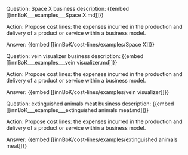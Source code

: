 Question: Space X business description:
{{embed [[innBoK___examples___Space X.md]]}}

Action: Propose cost lines: the expenses incurred in the production and delivery of a product or service within a business model.

Answer:
{{embed [[innBoK/cost-lines/examples/Space X]]}}

Question: vein visualizer business description:
{{embed [[innBoK___examples___vein visualizer.md]]}}

Action: Propose cost lines: the expenses incurred in the production and delivery of a product or service within a business model.

Answer:
{{embed [[innBoK/cost-lines/examples/vein visualizer]]}}

Question: extinguished animals meat business description:
{{embed [[innBoK___examples___extinguished animals meat.md]]}}

Action: Propose cost lines: the expenses incurred in the production and delivery of a product or service within a business model.

Answer:
{{embed [[innBoK/cost-lines/examples/extinguished animals meat]]}}













